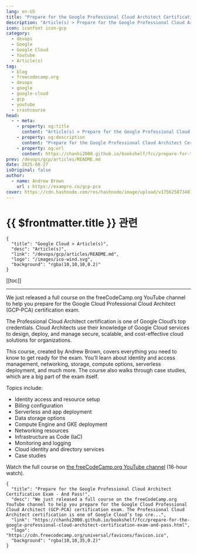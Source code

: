 ```yaml
---
lang: en-US
title: "Prepare for the Google Professional Cloud Architect Certification Exam - And Pass!"
description: "Article(s) > Prepare for the Google Professional Cloud Architect Certification Exam - And Pass!"
icon: iconfont icon-gcp
category:
  - devops
  - Google
  - Google Cloud
  - Youtube
  - Article(s)
tag:
  - blog
  - freecodecamp.org
  - devops
  - google
  - google-cloud
  - gcp
  - youtube
  - crashcourse
head:
  - - meta:
    - property: og:title
      content: "Article(s) > Prepare for the Google Professional Cloud Architect Certification Exam - And Pass!"
    - property: og:description
      content: "Prepare for the Google Professional Cloud Architect Certification Exam - And Pass!"
    - property: og:url
      content: https://chanhi2000.github.io/bookshelf/fcc/prepare-for-the-google-professional-cloud-architect-certification-exam-and-pass.html
prev: /devops/gcp/articles/README.md
date: 2025-08-27
isOriginal: false
author:
  - name: Andrew Brown
    url : https://exampro.co/gcp-pca
cover: https://cdn.hashnode.com/res/hashnode/image/upload/v1756258734075/cff75276-73b5-4ca6-9f6e-b2a845470422.png
---
```


# {{ $frontmatter.title }} 관련

```component VPCard
{
  "title": "Google Cloud > Article(s)",
  "desc": "Article(s)",
  "link": "/devops/gcp/articles/README.md",
  "logo": "/images/ico-wind.svg",
  "background": "rgba(10,10,10,0.2)"
}
```

[[toc]]

---

<SiteInfo
  name="Prepare for the Google Professional Cloud Architect Certification Exam - And Pass!"
  desc="We just released a full course on the freeCodeCamp.org YouTube channel to help you prepare for the Google Cloud Professional Cloud Architect (GCP-PCA) certification exam. The Professional Cloud Architect certification is one of Google Cloud’s top cre..."
  url="https://freecodecamp.org/news/prepare-for-the-google-professional-cloud-architect-certification-exam-and-pass"
  logo="https://cdn.freecodecamp.org/universal/favicons/favicon.ico"
  preview="https://cdn.hashnode.com/res/hashnode/image/upload/v1756258734075/cff75276-73b5-4ca6-9f6e-b2a845470422.png"/>

We just released a full course on the freeCodeCamp.org YouTube channel to help you prepare for the Google Cloud Professional Cloud Architect (GCP-PCA) certification exam.

The Professional Cloud Architect certification is one of Google Cloud’s top credentials. Cloud Architects use their knowledge of Google Cloud services to design, deploy, and manage secure, scalable, and cost-effective cloud solutions for organizations.

This course, created by Andrew Brown, covers everything you need to know to get ready for the exam. You’ll learn about identity and access management, networking, storage, compute options, serverless deployment, and much more. The course also walks through case studies, which are a big part of the exam itself.

Topics include:

- Identity access and resource setup
- Billing configuration
- Serverless and app deployment
- Data storage options
- Compute Engine and GKE deployment
- Networking resources
- Infrastructure as Code (IaC)
- Monitoring and logging
- Cloud identity and directory services
- Case studies

Watch the full course on [<VPIcon icon="fa-brands fa-youtube"/>the freeCodeCamp.org YouTube channel](https://youtu.be/u43gJJrVa1I) (16-hour watch).

<VidStack src="youtube/u43gJJrVa1I" />

<!-- TODO: add ARTICLE CARD -->
```component VPCard
{
  "title": "Prepare for the Google Professional Cloud Architect Certification Exam - And Pass!",
  "desc": "We just released a full course on the freeCodeCamp.org YouTube channel to help you prepare for the Google Cloud Professional Cloud Architect (GCP-PCA) certification exam. The Professional Cloud Architect certification is one of Google Cloud’s top cre...",
  "link": "https://chanhi2000.github.io/bookshelf/fcc/prepare-for-the-google-professional-cloud-architect-certification-exam-and-pass.html",
  "logo": "https://cdn.freecodecamp.org/universal/favicons/favicon.ico",
  "background": "rgba(10,10,35,0.2)"
}
```
